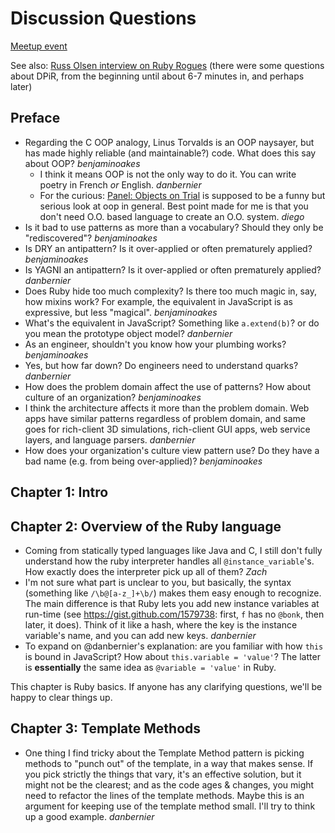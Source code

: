 # Discussion Questions

[Meetup event](http://www.meetup.com/newhavenrb/events/46434952/)

See also: [Russ Olsen interview on Ruby Rogues](http://rubyrogues.com/033-rr-book-club-eloquent-ruby/) (there were some questions about DPiR, from the beginning until about 6-7 minutes in, and perhaps later)

## Preface

* Regarding the C OOP analogy, Linus Torvalds is an OOP naysayer, but has made highly reliable (and maintainable?) code.  What does this say about OOP? _benjaminoakes_
  * I think it means OOP is not the only way to do it. You can write poetry in French _or_ English. _danbernier_
  * For the curious: [Panel: Objects on Trial](http://www.infoq.com/presentations/Panel-Objects-On-Trial) is supposed to be a funny but serious look at oop in general. Best point made for me is that you don't need O.O. based language to create an O.O. system. _diego_
* Is it bad to use patterns as more than a vocabulary?  Should they only be "rediscovered"? _benjaminoakes_
* Is DRY an antipattern?  Is it over-applied or often prematurely applied? _benjaminoakes_
* Is YAGNI an antipattern?  Is it over-applied or often prematurely applied? _danbernier_
* Does Ruby hide too much complexity?  Is there too much magic in, say, how mixins work?  For example, the equivalent in JavaScript is as expressive, but less "magical". _benjaminoakes_
 * What's the equivalent in JavaScript? Something like `a.extend(b)`? or do you mean the prototype object model? _danbernier_
* As an engineer, shouldn't you know how your plumbing works? _benjaminoakes_
 * Yes, but how far down? Do engineers need to understand quarks? _danbernier_
* How does the problem domain affect the use of patterns?  How about culture of an organization? _benjaminoakes_
 * I think the architecture affects it more than the problem domain. Web apps have similar patterns regardless of problem domain, and same goes for rich-client 3D simulations, rich-client GUI apps, web service layers, and language parsers. _danbernier_
* How does your organization's culture view pattern use?  Do they have a bad name (e.g. from being over-applied)? _benjaminoakes_

## Chapter 1: Intro

## Chapter 2: Overview of the Ruby language

* Coming from statically typed languages like Java and C, I still don't fully understand how the ruby interpreter handles all `@instance_variable`'s.  How exactly does the interpreter pick up all of them? _Zach_
 * I'm not sure what part is unclear to you, but basically, the syntax (something like `/\b@[a-z_]+\b/`) makes them easy enough to recognize. The main difference is that Ruby lets you add new instance variables at run-time (see https://gist.github.com/1579738: first, `f` has no `@bonk`, then later, it does). Think of it like a hash, where the key is the instance variable's name, and you can add new keys. _danbernier_
  * To expand on @danbernier's explanation:  are you familiar with how `this` is bound in JavaScript?  How about `this.variable = 'value'`?  The latter is **essentially** the same idea as `@variable = 'value'` in Ruby.

This chapter is Ruby basics.  If anyone has any clarifying questions, we'll be happy to clear things up.

## Chapter 3: Template Methods

* One thing I find tricky about the Template Method pattern is picking
  methods to "punch out" of the template, in a way that makes
  sense. If you pick strictly the things that vary, it's an effective
  solution, but it might not be the clearest; and as the code ages &amp;
  changes, you might need to refactor the lines of the template
  methods. Maybe this is an argument for keeping use of the template
  method small. I'll try to think up a good example. _danbernier_
